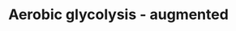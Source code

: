 ---
annotations:
- id: PW:0000605
  parent: disease pathway
  type: Pathway Ontology
  value: cancer pathway
- id: PW:0000641
  parent: regulatory pathway
  type: Pathway Ontology
  value: gluconeogenesis pathway
- id: PW:0000025
  parent: classic metabolic pathway
  type: Pathway Ontology
  value: glycolysis/gluconeogenesis pathway
authors:
- KJanssen
- Egonw
- AlexanderPico
- DeSl
- MaintBot
- L Dupuis
- Eweitz
- Finterly
- Khanspers
- Ash iyer
citedin: ''
communities:
- ONTOX
description: 'Glycolysis is the metabolic pathway that converts glucose C6H12O6, into
  pyruvate, CH3COCOO- and H+. The free energy released in this process is used to
  form the ATP and NADH. This pathway was made during a research project at the UMCG,
  concerning changed glycolytic fluxes during the Warburg effect. It is an extended
  version of the glycolysis pathway (WP534), and is descriptive of the content that
  is provided in the computer model of the corresponding supplement, and the article
  of [Shestov et al., 2014](https://www.ncbi.nlm.nih.gov/pubmed/25009227). For the
  purposes of this WikiPathways model, the passive transport of oxygen and lactic
  acid into the cell is depicted using dashed arrows, which may differ from the original
  computer model.   This pathway was uploaded to provide a high resolution version
  to readers of the thesis. Description and pathway adapted from [WP534](https://www.wikipathways.org/index.php/Pathway:WP534)
  Referred article: [Shestov et al., 2014](https://www.ncbi.nlm.nih.gov/pubmed/25009227)'
last-edited: 2025-03-09
ndex: null
organisms:
- Homo sapiens
redirect_from:
- /index.php/Pathway:WP4628
- /instance/WP4628
- /instance/WP4628_r137864
revision: r137864
schema-jsonld:
- '@context': https://schema.org/
  '@id': https://wikipathways.github.io/pathways/WP4628.html
  '@type': Dataset
  creator:
    '@type': Organization
    name: WikiPathways
  description: 'Glycolysis is the metabolic pathway that converts glucose C6H12O6,
    into pyruvate, CH3COCOO- and H+. The free energy released in this process is used
    to form the ATP and NADH. This pathway was made during a research project at the
    UMCG, concerning changed glycolytic fluxes during the Warburg effect. It is an
    extended version of the glycolysis pathway (WP534), and is descriptive of the
    content that is provided in the computer model of the corresponding supplement,
    and the article of [Shestov et al., 2014](https://www.ncbi.nlm.nih.gov/pubmed/25009227).
    For the purposes of this WikiPathways model, the passive transport of oxygen and
    lactic acid into the cell is depicted using dashed arrows, which may differ from
    the original computer model.   This pathway was uploaded to provide a high resolution
    version to readers of the thesis. Description and pathway adapted from [WP534](https://www.wikipathways.org/index.php/Pathway:WP534)
    Referred article: [Shestov et al., 2014](https://www.ncbi.nlm.nih.gov/pubmed/25009227)'
  keywords:
  - ADP
  - AK
  - ALD
  - AMP
  - ATP
  - BPG
  - CK
  - CR
  - DHAP
  - ENO
  - F26BP
  - F6P
  - FBP
  - G6P
  - G6PDH
  - GAP
  - GAPDH
  - GHMT
  - GLU
  - GLUT
  - GLUe
  - GLY
  - GPI
  - GPT
  - H
  - H2O
  - HK
  - LAC
  - LACe
  - LDH
  - NAD
  - NADH
  - O2
  - O2e
  - P
  - PCR
  - PEP
  - PFK
  - PGK
  - PGM
  - PK
  - PYR
  - SER
  - TPI
  - _2PG
  - _3PG
  license: CC0
  name: Aerobic glycolysis - augmented
seo: CreativeWork
title: Aerobic glycolysis - augmented
wpid: WP4628
---